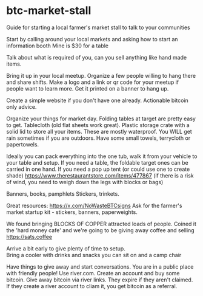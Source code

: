 # btc-market-stall
Guide for starting a local farmer's market stall to talk to your communities

Start by calling around your local markets and asking how to start an information booth
Mine is $30 for a table

Talk about what is required of you, can you sell anything like hand made items.

Bring it up in your local meetup.  Organize a few people willing to hang there and share shifts.
Make a logo and a link or qr code for your meetup if people want to learn more.
Get it printed on a banner to hang up.

Create a simple website if you don't have one already.
Actionable bitcoin only advice.

Organize your things for market day.
Folding tables at target are pretty easy to get.  Tablecloth (old flat sheets work great).
Plastic storage crate with a solid lid to store all your items.  These are mostly waterproof.
You WILL get rain sometimes if you are outdoors.  Have some small towels, terrycloth or papertowels.

Ideally you can pack everything into the one tub, walk it from your vehicle to your table and setup.
If you need a table, the foldable target ones can be carried in one hand.
If you need a pop up tent (or could use one to create shade) https://www.therestaurantstore.com/items/477867
(if there is a risk of wind, you need to weigh down the legs with blocks or bags)

Banners, books, pamphlets
Stickers, trinkets.

Great resources:
https://x.com/NoWasteBTCsigns
Ask for the farmer's market startup kit - stickers, banners, paperweights.

We found bringing BLOCKS OF COPPER attracted loads of people.
Coined it the 'hard money cafe' and we're going to be giving away coffee and selling https://sats.coffee

Arrive a bit early to give plenty of time to setup.  
Bring a cooler with drinks and snacks you can sit on and a camp chair

Have things to give away and start conversations.  You are in a public place with friendly people!
Use river.com.  Create an account and buy some bitcoin.
Give away bitcoin via river links.  They expire if they aren't claimed.
If they create a river account to cliam it, you get bitcoin as a referral.
